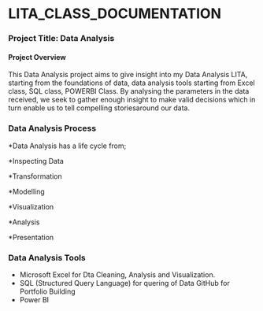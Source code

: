 # LITA_CLASS_DOCUMENTATION

### Project Title: Data Analysis

#### Project Overview
This Data Analysis project aims to give insight into my Data Analysis LITA, starting from the foundations of data, data analysis tools starting from Excel class, SQL class, POWERBI Class. By analysing the parameters in the data received, we seek to gather enough insight to make valid decisions which in turn enable us to tell compelling storiesaround our data.

### Data Analysis Process
 *Data Analysis has a life cycle from;
 
 *Inspecting Data
 
 *Transformation
 
 *Modelling
 
 *Visualization
 
 *Analysis
 
 *Presentation

 ### Data Analysis Tools
 - Microsoft Excel for Dta Cleaning, Analysis and Visualization.
 - SQL (Structured Query Language) for quering of Data GitHub for Portfolio Building
 - Power BI
 
 
